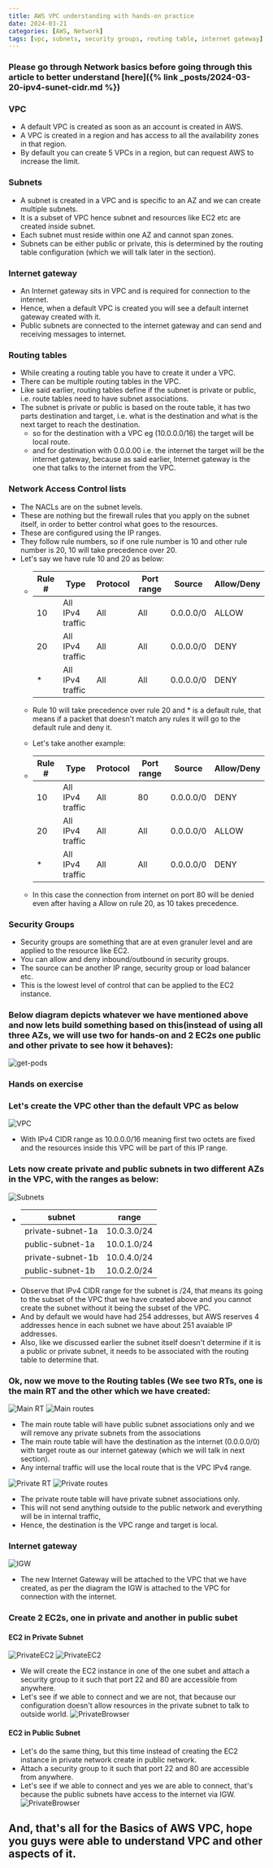 ```yaml
---
title: AWS VPC understanding with hands-on practice
date: 2024-03-21
categories: [AWS, Network]
tags: [vpc, subnets, security groups, routing table, internet gateway]
---
```

### Please go through Network basics before going through this article to better understand [here]({% link _posts/2024-03-20-ipv4-sunet-cidr.md %}) <br>

### VPC
- A default VPC is created as soon as an account is created in AWS.
- A VPC is created in a region and has access to all the availability zones in that region.
- By default you can create 5 VPCs in a region, but can request AWS to increase the limit.

### Subnets
- A subnet is created in a VPC and is specific to an AZ and we can create multiple subnets.
- It is a subset of VPC hence subnet and resources like EC2 etc are created inside subnet.
- Each subnet must reside within one AZ and cannot span zones.
- Subnets can be either public or private, this is determined by the routing table configuration (which we will talk later in the section).

### Internet gateway
- An Internet gateway sits in VPC and is required for connection to the internet.
- Hence, when a default VPC is created you will see a default internet gateway created with it.
- Public subnets are connected to the internet gateway and can send and receiving messages to internet.

### Routing tables
- While creating a routing table you have to create it under a VPC.
- There can be multiple routing tables in the VPC.
- Like said earlier, routing tables define if the subnet is private or public, i.e. route tables need to have subnet associations.
- The subnet is private or public is based on the route table, it has two parts destination and target, i.e. what is the destination and what is the next target to reach the destination.
   - so for the destination with a VPC eg (10.0.0.0/16) the target will be local route.
   - and for destination with 0.0.0.00 i.e. the internet the target will be the internet gateway, because as said earlier, Internet gateway is the one that talks to the internet from the VPC.

### Network Access Control lists
- The NACLs are on the subnet levels.
- These are nothing but the firewall rules that you apply on the subnet itself, in order to better control what goes to the resources.
- These are configured using the IP ranges.
- They follow rule numbers, so if one rule number is 10 and other rule number is 20, 10 will take precedence over 20.
- Let's say we have rule 10 and 20 as below:
  - | Rule # | Type             | Protocol | Port range | Source      | Allow/Deny |
    |--------|------------------|----------|------------|-------------|------------|
    | 10     | All IPv4 traffic | All      | All        | 0.0.0.0/0   | ALLOW      |
    | 20     | All IPv4 traffic | All      | All        | 0.0.0.0/0   | DENY       |
    | *      | All IPv4 traffic | All      | All        | 0.0.0.0/0   | DENY       |

  - Rule 10 will take precedence over rule 20 and * is a default rule, that means if a packet that doesn't match any rules it will go to the default rule and deny it.

  - Let's take another example:
  - | Rule # | Type             | Protocol | Port range | Source      | Allow/Deny |
    |--------|------------------|----------|------------|-------------|------------|
    | 10     | All IPv4 traffic | All      | 80         | 0.0.0.0/0   | DENY       |
    | 20     | All IPv4 traffic | All      | All        | 0.0.0.0/0   | ALLOW      |
    | *      | All IPv4 traffic | All      | All        | 0.0.0.0/0   | DENY       |
  - In this case the connection from internet on port 80 will be denied even after having a Allow on rule 20, as 10 takes precedence.

### Security Groups
- Security groups are something that are at even granuler level and are applied to the resource like EC2.
- You can allow and deny inbound/outbound in security groups.
- The source can be another IP range, security group or load balancer etc.
- This is the lowest level of control that can be applied to the EC2 instance.

### Below diagram depicts whatever we have mentioned above and now lets build something based on this(instead of using all three AZs, we will use two for hands-on and 2 EC2s one public and other private to see how it behaves):
![get-pods](/assets/images/aws/vpc/VPC.drawio.png)


### Hands on exercise

### Let's create the VPC other than the default VPC as below
![VPC](/assets/images/aws/vpc/vpc-create.png)
- With IPv4 CIDR range as 10.0.0.0/16 meaning first two octets are fixed and the resources inside this VPC will be part of this IP range.

### Lets now create private and public subnets in two different AZs in the VPC, with the ranges as below:
![Subnets](/assets/images/aws/vpc/subnet-create.png)
- | subnet            | range       |
  |-------------------|-------------|
  | private-subnet-1a | 10.0.3.0/24 |
  | public-subnet-1a  | 10.0.1.0/24 |
  | private-subnet-1b | 10.0.4.0/24 |
  | public-subnet-1b  | 10.0.2.0/24 |
- Observe that IPv4 CIDR range for the subnet is /24, that means its going to the subset of the VPC that we have created above and you cannot create the subnet without it being the subset of the VPC.
- And by default we would have had 254 addresses, but AWS reserves 4 addresses hence in each subnet we have about 251 avaiable IP addresses.
- Also, like we discussed earlier the subnet itself doesn't determine if it is a public or private subnet, it needs to be associated with the routing table to determine that.

### Ok, now we move to the Routing tables (We see two RTs, one is the main RT and the other which we have created:
![Main RT](/assets/images/aws/vpc/main-RT.png)
![Main routes](/assets/images/aws/vpc/main-routes.png)
- The main route table will have public subnet associations only and we will remove any private subnets from the associations
- The main route table will have the destination as the internet (0.0.0.0/0) with target route as our internet gateway (which we will talk in next section).
- Any internal traffic will use the local route that is the VPC IPv4 range.

![Private RT](/assets/images/aws/vpc/route-table-create.png)
![Private routes](/assets/images/aws/vpc/privateroutes.png)
- The private route table will have private subnet associations only.
- This will not send anything outside to the public network and everything will be in internal traffic,
- Hence, the destination is the VPC range and target is local.

### Internet gateway
![IGW](/assets/images/aws/vpc/igw.png)
- The new Internet Gateway will be attached to the VPC that we have created, as per the diagram the IGW is attached to the VPC for connection with the internet.

### Create 2 EC2s, one in private and another in public subet
#### EC2 in Private Subnet
![PrivateEC2](/assets/images/aws/vpc/ec2pri-vpc.png)
![PrivateEC2](/assets/images/aws/vpc/privateec2.png)
- We will create the EC2 instance in one of the one subet and attach a security group to it such that port 22 and 80 are accessible from anywhere.
- Let's see if we able to connect and we are not, that because our configuration doesn't allow resources in the private subnet to talk to outside world.
![PrivateBrowser](/assets/images/aws/vpc/privateBrowser.png)

#### EC2 in Public Subnet
- Let's do the same thing, but this time instead of creating the EC2 instance in private network create in public network.
- Attach a security group to it such that port 22 and 80 are accessible from anywhere.
- Let's see if we able to connect and yes we are able to connect, that's because the public subnets have access to the internet via IGW.
![PrivateBrowser](/assets/images/aws/vpc/ec2pub.png)

## And, that's all for the Basics of AWS VPC, hope you guys were able to understand VPC and other aspects of it.